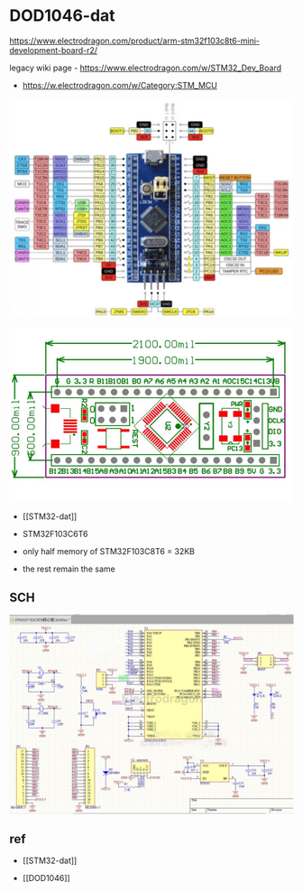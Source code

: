 
# DOD1046-dat

https://www.electrodragon.com/product/arm-stm32f103c8t6-mini-development-board-r2/

legacy wiki page - https://www.electrodragon.com/w/STM32_Dev_Board

- https://w.electrodragon.com/w/Category:STM_MCU

![](14-09-18-30-08-2023.png)

![](23-09-18-30-08-2023.png)

- [[STM32-dat]]

- STM32F103C6T6 
- only half memory of STM32F103C8T6 = 32KB
- the rest remain the same


## SCH 

![](2024-01-17-16-18-16.png)

## ref 
- [[STM32-dat]]

- [[DOD1046]]